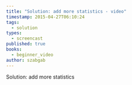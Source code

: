 ```yaml
---
title: "Solution: add more statistics - video"
timestamp: 2015-04-27T06:10:24
tags:
  - solution
types:
  - screencast
published: true
books:
  - beginner_video
author: szabgab
---
```



Solution: add more statistics


<slidecast file="beginner-perl/solution-add-more-statistics" youtube="3HGuCAk2Vao" />

